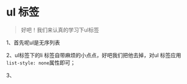 # ul 标签

> 好吧！我们来认真的学习下ul标签

1、首先呢ul是无序列表

2、ul标签下的li 标签自带麻烦的小点点，好吧我们把他去掉，对ul 标签应用 `list-style: none`属性即可；

3、

